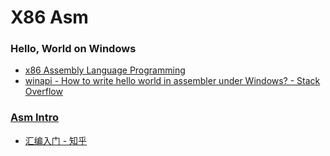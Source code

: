 X86 Asm
=======


### Hello, World on Windows
- [x86 Assembly Language Programming](https://cs.lmu.edu/~ray/notes/x86assembly/)
- [winapi - How to write hello world in assembler under Windows? - Stack Overflow](https://stackoverflow.com/questions/1023593/how-to-write-hello-world-in-assembler-under-windows)

### [Asm Intro](./AsmIntro-zh)
- [汇编入门 - 知乎](https://zhuanlan.zhihu.com/c_144694924)
